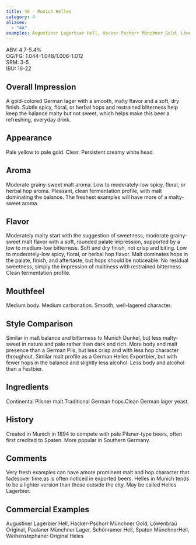 ```yaml
---
title: 4A - Munich Helles
category: 4
aliases: 
  - "4A"
examples: Augustiner Lagerbier Hell, Hacker-Pschorr Münchner Gold, Löwenbraü Original, Paulaner Münchner Lager, Schönramer Hell, Spaten MünchnerHell, Weihenstephaner Original Heles
---
```


ABV: 4.7-5.4%  
OG/FG: 1.044-1.048/1.006-1.012  
SRM: 3-5  
IBU: 16-22

## Overall Impression
A gold-colored German lager with a smooth, malty flavor and a soft, dry finish. Subtle spicy, floral, or herbal hops and restrained bitterness help keep the balance malty but not sweet, which helps make this beer a refreshing, everyday drink.

## Appearance
Pale yellow to pale gold. Clear. Persistent creamy white head.

## Aroma
Moderate grainy-sweet malt aroma. Low to moderately-low spicy, floral, or herbal hop aroma. Pleasant, clean fermentation profile, with malt dominating the balance. The freshest examples will have more of a malty-sweet aroma.

## Flavor
Moderately malty start with the suggestion of sweetness, moderate grainy-sweet malt flavor with a soft, rounded palate impression, supported by a low to medium-low bitterness. Soft and dry finish, not crisp and biting. Low to moderately-low spicy, floral, or herbal hop flavor. Malt dominates hops in the palate, finish, and aftertaste, but hops should be noticeable. No residual sweetness, simply the impression of maltiness with restrained bitterness. Clean fermentation profile.

## Mouthfeel
Medium body. Medium carbonation. Smooth, well-lagered character.

## Style Comparison
Similar in malt balance and bitterness to Munich Dunkel, but less malty-sweet in nature and pale rather than dark and rich. More body and malt presence than a German Pils, but less crisp and with less hop character throughout. Similar malt profile as a German Helles Exportbier, but with fewer hops in the balance and slightly less alcohol. Less body and alcohol than a Festbier.

## Ingredients
Continental Pilsner malt.Traditional German hops.Clean German lager yeast.

## History
Created in Munich in 1894 to compete with pale Pilsner-type beers, often first credited to Spaten. More popular in Southern Germany.

## Comments
Very fresh examples can have amore prominent malt and hop character that fadesover time,as is often noticed in exported beers. Helles in Munich tends to be a lighter version than those outside the city. May be called Helles Lagerbier.

## Commercial Examples
Augustiner Lagerbier Hell, Hacker-Pschorr Münchner Gold, Löwenbraü Original, Paulaner Münchner Lager, Schönramer Hell, Spaten MünchnerHell, Weihenstephaner Original Heles